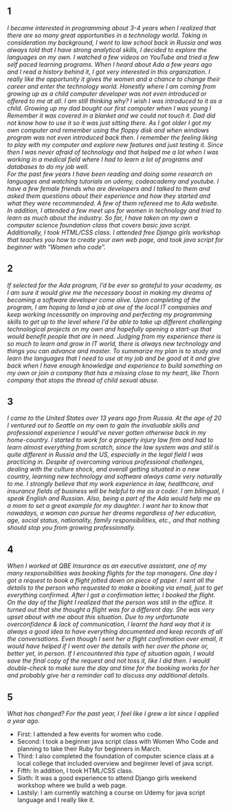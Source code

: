 ## 1
_I became interested in programming about 3-4 years when I realized that there are so many great opportunities in a technology 
world. Taking in consideration my background, I went to law school back in Russia and was always told that 
I have strong analytical skills, I decided to explore the languages on my own. I watched a few videos on YouTube and tried 
a few self paced learning programs. When I heard about Ada a few years ago and I read a history behind it, 
I got very interested in this organization. I really like the opportunity it gives the women and a chance to change their 
career and enter the technology world. Honestly where I am coming from growing up as a child computer developer was not 
even introduced or offered to me at all. I am still thinking why? I wish I was introduced to it as a child. 
Growing up my dad bought our first computer when I was young I Remember it was covered in a blanket and we could not touch it. 
Dad did not know how to use it so it was just sitting there. As I got older I got my own computer and remember using the 
floppy disk and when windows program was not even introduced back then. I remember the feeling liking to play with my 
computer and explore new features and just testing it. Since then I was never afraid of technology and that helped me a 
lot when I was working in a medical field where I had to learn a lot of programs and databases to do my job well.  
For the past few years I have been reading and doing some research on languages and watching tutorials on udemy, 
codeacademy and youtube. I have a few female friends who are developers and I talked to them and asked them questions 
about their experience and how they started and what they were recommended. A few of them refereed me to Ada website. 
In addition, I attended a few meet ups for women in technology and tried to learn as much about the industry. 
So far, I have taken on my own a computer science foundation class that covers basic java script. 
Additionally, I took HTML/CSS class. I attended free Django girls workshop that teaches you how to create your own web page, 
and took java script for beginner with “Women who code”._
## 2
_If selected for the Ada program, I’d be ever so grateful to your academy, as I am sure it would give me the necessary 
boost in making my dreams of becoming a software developer come alive. Upon completing of the program, 
I am hoping to land a job at one of the local IT companies and keep working incessantly on improving and perfecting 
my programming skills to get up to the level where I’d be able to take up different challenging technological projects 
on my own and hopefully opening a start-up that would benefit people that are in need. Judging from my experience 
there is so much to learn and grow in IT world, there is always new technology and things you can advance and master. 
To summarize my plan is to study and learn the languages that I need to use at my job and be good at it and give back 
when I have enough knowledge and experience to build something on my own or join a company that has a missing close 
to my heart, like Thorn company that stops the thread of child sexual abuse._
## 3
_I came to the United States over 13 years ago from Russia. At the age of 20 I ventured out to Seattle on my own 
to gain the invaluable skills and professional experience I would’ve never gotten otherwise back in my home-country. 
I started to work for a property injury law firm and had to learn almost everything from scratch, since the law system 
was and still is quite different in Russia and the US, especially in the legal field I was practicing in. 
Despite of overcoming various professional challenges, dealing with the culture shock, and overall getting situated in a 
new country, learning new technology and software always came very naturally to me. I strongly believe that my work 
experience in law, healthcare, and insurance fields of business will be helpful to me as a coder. I am bilingual, 
I speak English and Russian. Also, being a part of the Ada would help me as a mom to set a great example for my daughter. 
I want her to know that nowadays, a woman can pursue her dreams regardless of her education, age, social status, nationality, 
family responsibilities, etc., and that nothing should stop you from growing professionally._
## 4
_When I worked at QBE Insurance as an executive assistant, one of my many responsibilities was booking flights for the 
top managers. One day I got a request to book a flight jotted down on piece of paper. I sent all the details to the person who 
requested to make a booking via email, just to get everything confirmed. After I got a confirmation letter, 
I booked the flight. On the day of the flight I realized that the person was still in the office. 
It turned out that she thought a flight was for a different day. She was very upset about with me about this situation. 
Due to my unfortunate overconfidence & lack of communication, I learnt the hard way that it is always a good idea to have 
everything documented and keep records of all the conversations. Even though I sent her a flight confirmation over email, 
it would have helped if I went over the details with her over the phone or, better yet, in person. 
If I encountered this type of situation again, I would save the final copy of the request and not toss it, like I did then. 
I would double-check to make sure the day and time for the booking works for her and probably give her a reminder call 
to discuss any additional details._
## 5
_What has changed? For the past year, I feel like I grew a lot since I applied a year ago._
* First: I attended a few events for women who code. 
* Second: I took a beginner java script class with Women Who Code and planning to take their Ruby for beginners in March. 
* Third: I also completed the foundation of computer science class at a local college that included overview and beginner level of 
java script. 
* Fifth: In addition, I took HTML/CSS class. 
* Sixth: It was a good experience to attend Django girls weekend workshop where we build a web page. 
* Lastsly: I am currently watching a course on Udemy for java script language and I really like it. 


